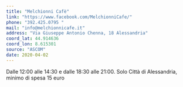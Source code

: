 ```yaml
---
title: "Melchionni Cafè"
link: "https://www.facebook.com/MelchionniCafe/"
phone: "392.425.0795 "
mail: "info@melchionnicafe.it"
address: "Via Giuseppe Antonio Chenna, 18 Alessandria"
coord_lat: 44.914636
coord_lon: 8.615301
source: "ASCOM"
date: 2020-04-02
---
```


Dalle 12:00 alle 14:30 e dalle 18:30 alle 21:00. Solo Città di Alessandria, minimo di spesa 15 euro
